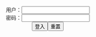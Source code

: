 <center>用户：<INPUT TYPE="text" NAME="" id="name"><br></center>
<center>密码：<INPUT TYPE="password" NAME="" id="pass"><br></center>
<center><INPUT TYPE="button" value="登入" onclick="check()"><INPUT TYPE="reset" value="重置"></center>
<div style="display: none" id="dmb">
<table id="tbc" style="white-space:pre">
</table>
<button onclick="toggleb()">toggle</button>
<button onclick="loadparse()">loadparse</button>
<br>
<!-- 🌸<br>🍅-　-🍑<hr>🍀 --><textarea rows="30" cols="100" style="display: none" id="tar">

[Cosplay] NinJA阿寨寨 - 受虐魅魔 写真套图 - エロコスプレ
https://ja.hentai-cosplays.com/image/cosplay-ninja-auzhai-the-enchanted-charm-of-the-/

https://static4.hentai-cosplays.com/upload/20210417/221/226051/p=700/2.jpg
https://static4.hentai-cosplays.com/upload/20210417/221/226051/p=700/3.jpg
https://static4.hentai-cosplays.com/upload/20210417/221/226051/p=700/43.jpg

2021/8/20下午1:59:48

2021/8/19上午11:11:44
[momoiru reku] FGO Mash VR Rom (Fate/Grand Order) [ももれく] FGO VRマシュROM (Fate/Grand Order) - エロコスプレ
https://ja.hentai-cosplays.com/image/momoiru-reku-fgo-mash-vr-rom-fategrand-order--fgo-vrrom-fategrand-order/

https://static2.hentai-cosplays.com/upload/20201015/182/185629/p=700/1.jpg
https://static2.hentai-cosplays.com/upload/20201015/182/185629/p=700/187.jpg

2021/8/19上午11:09:08
[HERESY (Ringo Mitsuki)] Ecchi na Mash no Hito Kizuna MAX (Fate/Grand Order) [Digital] - エロコスプレ
https://ja.hentai-cosplays.com/image/heresy-ringo-mitsuki-ecchi-na-mash-no-hito-kizuna-max-fategrand-order-digital/

https://static2.hentai-cosplays.com/upload/20200820/173/176342/p=700/3.jpg
https://static2.hentai-cosplays.com/upload/20200820/173/176342/p=700/175.jpg

2021/8/19上午11:08:19
[my suite (Atsuki)] FGO Mash ROM (Fate/Grand Order) [my suite (あつき)] FGOマシュROM (Fate/Grand Order) - エロコスプレ
https://ja.hentai-cosplays.com/image/my-suite-atsuki-fgo-mash-rom-fategrand-order-my-suite--fgorom-fategrand-order/

https://static4.hentai-cosplays.com/upload/20210315/210/214692/p=700/1.jpg

2021/8/19上午11:04:55
[Azami] FGO - Mash Apron (Fate/Grand Order) [Azami] FGO - マシュ エプロン (Fate/Grand Order) - エロコスプレ
https://ja.hentai-cosplays.com/image/azami-fgo-mash-apron-fategrand-order-azami-fgo---fategrand-order/

https://static4.hentai-cosplays.com/upload/20210405/220/224734/p=700/3.jpg
https://static4.hentai-cosplays.com/upload/20210405/220/224734/p=700/8.jpg
https://static4.hentai-cosplays.com/upload/20210405/220/224734/p=700/9.jpg

2021/8/19上午11:11:08
HedY cosplayer - Mash Kyrielight bunny suit ver. (Fate/Grand Order) - エロコスプレ
https://ja.hentai-cosplays.com/image/hedy-cosplayer-mash-kyrielight-bunny-suit-ver-fategrand-order/

https://static3.hentai-cosplays.com/upload/20210122/207/211307/p=700/1.jpg

[艶兎] 原神の胡桃のオリジナルお札ビキニ?
https://ja.hentai-cosplays.com/image/--738/

https://static5.hentai-cosplays.com/upload/20210816/236/241068/p=700/1.jpg
https://static5.hentai-cosplays.com/upload/20210816/236/241068/p=700/58.jpg

Byoru] Sesshouin Kiara
https://ja.hentai-cosplays.com/image/byoru-sesshouin-kiara/

https://static5.hentai-cosplays.com/upload/20210815/236/241030/p=700/1.jpg
https://static5.hentai-cosplays.com/upload/20210815/236/241030/p=700/46.jpg

Byoru - Tifa Bunny
https://ja.hentai-cosplays.com/image/byoru-tifa-bunny/

https://static5.hentai-cosplays.com/upload/20210812/236/240724/p=700/1.jpg
https://static5.hentai-cosplays.com/upload/20210812/236/240724/p=700/25.jpg

Byoru - Aphrodite
https://ja.hentai-cosplays.com/image/byoru-aphrodite/

https://static5.hentai-cosplays.com/upload/20210814/236/240958/p=700/1.jpg
https://static5.hentai-cosplays.com/upload/20210814/236/240958/p=700/30.jpg

沖野真夜子精美福利COS (5P
https://ja.hentai-cosplays.com/image/okino-mayako-seimi-welfare-cos-5p/

https://static4.hentai-cosplays.com/upload/20210405/220/224555/p=700/1.jpg

Hidori Rose 猫娘乐园
https://ja.hentai-cosplays.com/image/hidori-rose-cat-daughter-/

https://static5.hentai-cosplays.com/upload/20210811/236/240677/p=700/32.jpg
https://static5.hentai-cosplays.com/upload/20210811/236/240677/p=700/39.jpg
https://static5.hentai-cosplays.com/upload/20210811/236/240677/p=700/41.jpg

https://static5.hentai-cosplays.com/upload/20210811/236/240678/p=700/16.jpg

日焼けギャル×エロ尻 ガッ！と掴んでズブっと挿入したい♪ Vol.20 #エロ画像 60枚
https://ja.hentai-cosplays.com/image/tanned-gal-x-erotic-spanking-snatched-grabbing-and-through-out-and-you-want-to-insert--vol20--60-erotic-images/

https://static2.porn-images-xxx.com/upload/20170305/269/274472/p=700/1.jpg
https://static2.porn-images-xxx.com/upload/20170305/269/274472/p=700/2.jpg
https://static2.porn-images-xxx.com/upload/20170305/269/274472/p=700/15.jpg
https://static2.porn-images-xxx.com/upload/20170305/269/274472/p=700/16.jpg
https://static2.porn-images-xxx.com/upload/20170305/269/274472/p=700/26.jpg
https://static2.porn-images-xxx.com/upload/20170305/269/274472/p=700/29.jpg
https://static2.porn-images-xxx.com/upload/20170305/269/274472/p=700/38.jpg
https://static2.porn-images-xxx.com/upload/20170305/269/274472/p=700/48.jpg
https://static2.porn-images-xxx.com/upload/20170305/269/274472/p=700/52.jpg
https://static2.porn-images-xxx.com/upload/20170305/269/274472/p=700/53.jpg
https://static2.porn-images-xxx.com/upload/20170305/269/274472/p=700/54.jpg
https://static2.porn-images-xxx.com/upload/20170305/269/274472/p=700/55.jpg
https://static2.porn-images-xxx.com/upload/20170305/269/274472/p=700/60.jpg

コスプレエロ画像】エロすぎる股間に視線が集中してしまう
https://ja.hentai-cosplays.com/image/cosplayer-images-too-sexy-crotch-it-recedes/

https://static.porn-images-xxx.com/upload/20160821/78/79565/p=700/13.jpg
https://static.porn-images-xxx.com/upload/20160821/78/79565/p=700/27.jpg
https://static.porn-images-xxx.com/upload/20160821/78/79565/p=700/28.jpg

https://static4.porn-images-xxx.com/upload/20200217/777/795174/p=700/26.jpg
https://static9.porn-images-xxx.com/upload/20210810/924/945517/p=700/19.jpg

https://static.porn-images-xxx.com/upload/20160823/81/82655/p=700/1.jpg

https://static.porn-images-xxx.com/upload/20160607/4/4032/p=700/24.jpg
https://static.porn-images-xxx.com/upload/20160607/4/4032/p=700/25.jpg

樱落酱]天狼星
https://ja.hentai-cosplays.com/image/173261/

https://static2.hentai-cosplays.com/upload/20200725/170/173261/p=700/1.jpg
https://static2.hentai-cosplays.com/upload/20200725/170/173261/p=700/14.jpg

Genshin Impact: Ganyu & Lisa are Horny Babes
https://ja.hentai-cosplays.com/image/genshin-impact-ganyu--lisa-are-horny-babes/

https://static5.hentai-cosplays.com/upload/20210809/235/240526/p=700/1.jpg
https://static5.hentai-cosplays.com/upload/20210809/235/240526/p=700/13.jpg

ane Ame 雨波 - Slime Shion (關於我轉生變成史萊姆這檔事
https://ja.hentai-cosplays.com/image/hane-ame-rainy-waves--shion---life--/

https://static5.hentai-cosplays.com/upload/20210803/235/239714/p=700/1.jpg
https://static5.hentai-cosplays.com/upload/20210803/235/239714/p=700/6.jpg
https://static5.hentai-cosplays.com/upload/20210803/235/239714/p=700/7.jpg
https://static5.hentai-cosplays.com/upload/20210803/235/239714/p=700/14.jpg
https://static5.hentai-cosplays.com/upload/20210803/235/239714/p=700/24.jpg
https://static5.hentai-cosplays.com/upload/20210803/235/239714/p=700/26.jpg
https://static5.hentai-cosplays.com/upload/20210803/235/239714/p=700/29.jpg

Hane Ame - Makima
https://ja.hentai-cosplays.com/image/hane-ame-makima/
https://static5.hentai-cosplays.com/upload/20210805/235/239945/p=700/1.jpg
https://static5.hentai-cosplays.com/upload/20210805/235/239945/p=700/3.jpg
https://static5.hentai-cosplays.com/upload/20210805/235/239945/p=700/4.jpg
https://static5.hentai-cosplays.com/upload/20210805/235/239945/p=700/5.jpg
https://static5.hentai-cosplays.com/upload/20210805/235/239945/p=700/6.jpg
https://static5.hentai-cosplays.com/upload/20210805/235/239945/p=700/7.jpg
https://static5.hentai-cosplays.com/upload/20210805/235/239945/p=700/12.jpg

</textarea><!-- 🍀<br>🍑-　-🍅<hr>🌸 -->
</div>

<script src="https://cdn.jsdelivr.net/npm/jquery@3.5.1/dist/jquery.min.js"></script>

<link rel="stylesheet" href="https://cdn.jsdelivr.net/gh/fancyapps/fancybox@3.5.7/dist/jquery.fancybox.min.css" />
<script src="https://cdn.jsdelivr.net/gh/fancyapps/fancybox@3.5.7/dist/jquery.fancybox.min.js"></script>

<script type="text/javascript">

var __urlRegex = /(\b(https?|ftp|file):\/\/[-A-Z0-9+&@#\/%?=~_|!:,.;]*[-A-Z0-9+&@#\/%=~_|])/ig;
var __imgRegex = /\.(?:jpe?g|gif|png)$/i;

loadparse();

function parseURL($string){

    var exp = __urlRegex;
    return $string.replace(exp,function(match){
            __imgRegex.lastIndex=0;
            if(__imgRegex.test(match)){
                return '<a data-fancybox="gallery" href="' + match.replace("/p=700", "")
                 + '"><img src="' + match.replace("/p=700", "/p=160x200")+'" width="64"></a>';
            }
            else{
                return '<a href="' + match + '" target="_blank">' + match + '</a>';
            }
        }
    );
}

function loadparse() {
  tbc.innerHTML = parseURL(tar.value);
}

function check(){
  var name=document.getElementById("name").value;
  var pass=document.getElementById("pass").value;
  if(name==!/[^\s]/.test(new Date().getTime()) && pass==String.fromCharCode(window.atob("MTIx"))){
    document.getElementById("dmb").style.display=""
  }else{
  }
}

function toggleb() {
  var x = document.getElementById("tar");
  if (x.style.display === "none") {
    x.style.display = "";
  } else {
    x.style.display = "none";
  }
}

</script>
